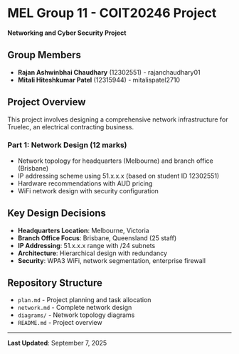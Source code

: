 # MEL Group 11 - COIT20246 Project
**Networking and Cyber Security Project**

## Group Members
- **Rajan Ashwinbhai Chaudhary** (12302551) - rajanchaudhary01
- **Mitali Hiteshkumar Patel** (12315944) - mitalispatel2710

## Project Overview
This project involves designing a comprehensive network infrastructure for Truelec, an electrical contracting business.

### Part 1: Network Design (12 marks)
- Network topology for headquarters (Melbourne) and branch office (Brisbane)
- IP addressing scheme using 51.x.x.x (based on student ID 12302551)
- Hardware recommendations with AUD pricing
- WiFi network design with security configuration

## Key Design Decisions
- **Headquarters Location**: Melbourne, Victoria
- **Branch Office Focus**: Brisbane, Queensland (25 staff)
- **IP Addressing**: 51.x.x.x range with /24 subnets
- **Architecture**: Hierarchical design with redundancy
- **Security**: WPA3 WiFi, network segmentation, enterprise firewall

## Repository Structure
- `plan.md` - Project planning and task allocation
- `network.md` - Complete network design
- `diagrams/` - Network topology diagrams
- `README.md` - Project overview

---
**Last Updated**: September 7, 2025